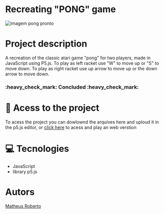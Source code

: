 <h1> Recreating "PONG" game </h1>

![imagem pong pronto](https://github.com/Domi-ni/starting-with-javascript/assets/112003358/c8f9b25b-a5dd-435e-8302-d614472271bc)

# Project description
A recreation of the classic atari game "pong" for two players, made in JavaScript using P5.js.
To play as left racket use "W" to move up or "S" to move down. To play as right racket use up arrow to move up or the down arrow to move down.

<h3 align center>:heavy_check_mark: Concluded :heavy_check_mark:</h3>

# 📁 Acess to the project

To acess the project you can dowlownd the arquives here and uploud it in the p5.js editor, or [click here](https://editor.p5js.org/Domi-ni/sketches/Q9A2f4mf5) to acess and play an web verstion

# :computer: Tecnologies
- JavaScript 
- library p5.js

# Autors
[Matheus Roberto](https://github.com/Domi-ni)

